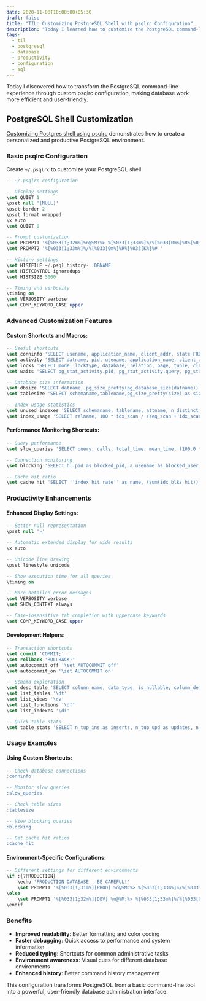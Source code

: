 ```yaml
---
date: 2020-11-08T10:00:00+05:30
draft: false
title: "TIL: Customizing PostgreSQL Shell with psqlrc Configuration"
description: "Today I learned how to customize the PostgreSQL command-line interface using psqlrc configuration files to improve productivity and user experience."
tags:
  - til
  - postgresql
  - database
  - productivity
  - configuration
  - sql
---
```


Today I discovered how to transform the PostgreSQL command-line experience through custom psqlrc configuration, making database work more efficient and user-friendly.

## PostgreSQL Shell Customization

[Customizing Postgres shell using psqlrc](https://www.citusdata.com/blog/2017/07/16/customizing-my-postgres-shell-using-psqlrc/) demonstrates how to create a personalized and productive PostgreSQL environment.

### Basic psqlrc Configuration

Create `~/.psqlrc` to customize your PostgreSQL shell:

```sql
-- ~/.psqlrc configuration

-- Display settings
\set QUIET 1
\pset null '[NULL]'
\pset border 2
\pset format wrapped
\x auto
\set QUIET 0

-- Prompt customization
\set PROMPT1 '%[%033[1;32m%]%n@%M:%> %[%033[1;33m%]%/%[%033[0m%]%R%[%033[K%]%# '
\set PROMPT2 '%[%033[1;33m%]%/%[%033[0m%]%R%[%033[K%]%# '

-- History settings
\set HISTFILE ~/.psql_history- :DBNAME
\set HISTCONTROL ignoredups
\set HISTSIZE 5000

-- Timing and verbosity
\timing on
\set VERBOSITY verbose
\set COMP_KEYWORD_CASE upper
```

### Advanced Customization Features

#### **Custom Shortcuts and Macros:**
```sql
-- Useful shortcuts
\set conninfo 'SELECT usename, application_name, client_addr, state FROM pg_stat_activity;'
\set activity 'SELECT datname, pid, usename, application_name, client_addr, state, query FROM pg_stat_activity ORDER BY query_start DESC;'
\set locks 'SELECT mode, locktype, database, relation, page, tuple, classid, granted, query FROM pg_locks pl LEFT JOIN pg_stat_activity psa ON pl.pid = psa.pid;'
\set waits 'SELECT pg_stat_activity.pid, pg_stat_activity.query, pg_stat_activity.waiting, now() - pg_stat_activity.query_start AS \"totaltime\", pg_stat_activity.backend_start FROM pg_stat_activity WHERE pg_stat_activity.query !~ \'%IDLE%\'::text AND pg_stat_activity.waiting = true;'

-- Database size information
\set dbsize 'SELECT datname, pg_size_pretty(pg_database_size(datname)) as size FROM pg_database ORDER BY pg_database_size(datname) DESC;'
\set tablesize 'SELECT schemaname,tablename,pg_size_pretty(size) as size, pg_size_pretty(total_size) as total_size FROM (SELECT schemaname,tablename,pg_relation_size(schemaname||''.''||tablename) as size, pg_total_relation_size(schemaname||''.''||tablename) as total_size FROM pg_tables) as TABLES ORDER BY total_size DESC;'

-- Index usage statistics
\set unused_indexes 'SELECT schemaname, tablename, attname, n_distinct, correlation FROM pg_stats WHERE schemaname = ''public'' ORDER BY n_distinct DESC;'
\set index_usage 'SELECT relname, 100 * idx_scan / (seq_scan + idx_scan) percent_of_times_index_used, n_tup_upd + n_tup_ins + n_tup_del as num_writes, indexrelname as index_name FROM pg_stat_user_tables JOIN pg_stat_user_indexes USING (relid) ORDER BY percent_of_times_index_used;'
```

#### **Performance Monitoring Shortcuts:**
```sql
-- Query performance
\set slow_queries 'SELECT query, calls, total_time, mean_time, (100.0 * total_time / sum(total_time) OVER()) AS percentage_cpu FROM pg_stat_statements ORDER BY total_time DESC LIMIT 20;'

-- Connection monitoring  
\set blocking 'SELECT bl.pid as blocked_pid, a.usename as blocked_user, ka.query as current_statement_in_blocking_process, now() - ka.query_start as blocking_duration, ka.pid as blocking_pid, ka.usename as blocking_user, a.query as blocked_statement, now() - a.query_start as blocked_duration FROM pg_catalog.pg_locks bl JOIN pg_catalog.pg_stat_activity a ON bl.pid = a.pid JOIN pg_catalog.pg_locks kl ON bl.transactionid = kl.transactionid AND bl.pid != kl.pid JOIN pg_catalog.pg_stat_activity ka ON kl.pid = ka.pid WHERE NOT bl.granted;'

-- Cache hit ratio
\set cache_hit 'SELECT ''index hit rate'' as name, (sum(idx_blks_hit)) / sum(idx_blks_hit + idx_blks_read) as ratio FROM pg_statio_user_indexes UNION ALL SELECT ''cache hit rate'' as name, sum(heap_blks_hit) / (sum(heap_blks_hit) + sum(heap_blks_read)) as ratio FROM pg_statio_user_tables;'
```

### Productivity Enhancements

#### **Enhanced Display Settings:**
```sql
-- Better null representation
\pset null '¤'

-- Automatic extended display for wide results
\x auto

-- Unicode line drawing
\pset linestyle unicode

-- Show execution time for all queries
\timing on

-- More detailed error messages
\set VERBOSITY verbose
\set SHOW_CONTEXT always

-- Case-insensitive tab completion with uppercase keywords
\set COMP_KEYWORD_CASE upper
```

#### **Development Helpers:**
```sql
-- Transaction shortcuts
\set commit 'COMMIT;'
\set rollback 'ROLLBACK;'
\set autocommit_off '\set AUTOCOMMIT off'
\set autocommit_on '\set AUTOCOMMIT on'

-- Schema exploration
\set desc_table 'SELECT column_name, data_type, is_nullable, column_default FROM information_schema.columns WHERE table_name = '
\set list_tables '\dt'
\set list_views '\dv'  
\set list_functions '\df'
\set list_indexes '\di'

-- Quick table stats
\set table_stats 'SELECT n_tup_ins as inserts, n_tup_upd as updates, n_tup_del as deletes, n_live_tup as live_tuples, n_dead_tup as dead_tuples FROM pg_stat_user_tables WHERE relname = '
```

### Usage Examples

#### **Using Custom Shortcuts:**
```sql
-- Check database connections
:conninfo

-- Monitor slow queries
:slow_queries

-- Check table sizes
:tablesize

-- View blocking queries
:blocking

-- Get cache hit ratios
:cache_hit
```

#### **Environment-Specific Configurations:**
```sql
-- Different settings for different environments
\if :{?PRODUCTION}
    \echo 'PRODUCTION DATABASE - BE CAREFUL!'
    \set PROMPT1 '%[%033[1;31m%][PROD] %n@%M:%> %[%033[1;33m%]%/%[%033[0m%]%R%[%033[K%]%# '
\else
    \set PROMPT1 '%[%033[1;32m%][DEV] %n@%M:%> %[%033[1;33m%]%/%[%033[0m%]%R%[%033[K%]%# '
\endif
```

### Benefits

- **Improved readability**: Better formatting and color coding
- **Faster debugging**: Quick access to performance and system information
- **Reduced typing**: Shortcuts for common administrative tasks
- **Environment awareness**: Visual cues for different database environments
- **Enhanced history**: Better command history management

This configuration transforms PostgreSQL from a basic command-line tool into a powerful, user-friendly database administration interface.